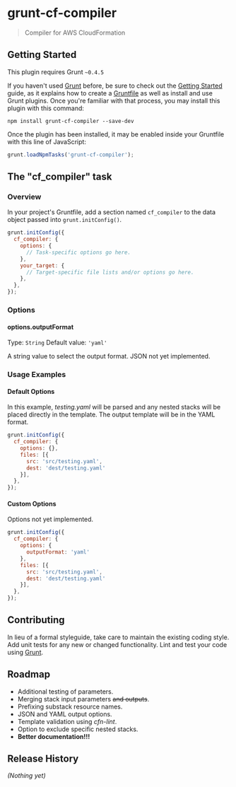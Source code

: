 # grunt-cf-compiler

> Compiler for AWS CloudFormation

## Getting Started
This plugin requires Grunt `~0.4.5`

If you haven't used [Grunt](http://gruntjs.com/) before, be sure to check out the [Getting Started](http://gruntjs.com/getting-started) guide, as it explains how to create a [Gruntfile](http://gruntjs.com/sample-gruntfile) as well as install and use Grunt plugins. Once you're familiar with that process, you may install this plugin with this command:

```shell
npm install grunt-cf-compiler --save-dev
```

Once the plugin has been installed, it may be enabled inside your Gruntfile with this line of JavaScript:

```js
grunt.loadNpmTasks('grunt-cf-compiler');
```

## The "cf_compiler" task

### Overview
In your project's Gruntfile, add a section named `cf_compiler` to the data object passed into `grunt.initConfig()`.

```js
grunt.initConfig({
  cf_compiler: {
    options: {
      // Task-specific options go here.
    },
    your_target: {
      // Target-specific file lists and/or options go here.
    },
  },
});
```

### Options

#### options.outputFormat
Type: `String`
Default value: `'yaml'`

A string value to select the output format.  JSON not yet implemented.

### Usage Examples

#### Default Options
In this example, _testing.yaml_ will be parsed and any nested stacks will be placed directly in the template.  The output template will be in the YAML format.

```js
grunt.initConfig({
  cf_compiler: {
    options: {},
    files: [{
      src: 'src/testing.yaml',
      dest: 'dest/testing.yaml'
    }],
  },
});
```

#### Custom Options
Options not yet implemented.

```js
grunt.initConfig({
  cf_compiler: {
    options: {
      outputFormat: 'yaml'
    },
    files: [{
      src: 'src/testing.yaml',
      dest: 'dest/testing.yaml'
    }],
  },
});
```

## Contributing
In lieu of a formal styleguide, take care to maintain the existing coding style. Add unit tests for any new or changed functionality. Lint and test your code using [Grunt](http://gruntjs.com/).

## Roadmap
- Additional testing of parameters.
- Merging stack input parameters ~~and outputs~~.
- Prefixing substack resource names.
- JSON and YAML output options.
- Template validation using _cfn-lint_.
- Option to exclude specific nested stacks.
- **Better documentation!!!**

## Release History
_(Nothing yet)_
